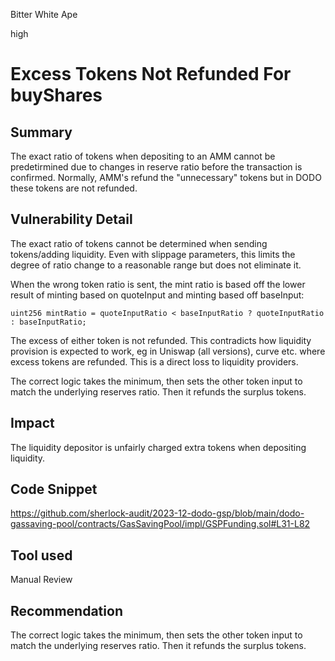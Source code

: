 Bitter White Ape

high

# Excess Tokens Not Refunded For buyShares

## Summary

The exact ratio of tokens when depositing to an AMM cannot be predetirmined due to changes in reserve ratio before the transaction is confirmed. Normally, AMM's refund the "unnecessary" tokens but in DODO these tokens are not refunded.

## Vulnerability Detail

The exact ratio of tokens cannot be determined when sending tokens/adding liquidity. Even with slippage parameters, this limits the degree of ratio change to a reasonable range but does not eliminate it.

When the wrong token ratio is sent, the mint ratio is based off the lower result of minting based on quoteInput and minting based off baseInput:

```solidity
uint256 mintRatio = quoteInputRatio < baseInputRatio ? quoteInputRatio : baseInputRatio;
```

The excess of either token is not refunded. This contradicts how liquidity provision is expected to work, eg in Uniswap (all versions), curve etc. where excess tokens are refunded. This is a direct loss to liquidity providers.

The correct logic takes the minimum, then sets the other token input to match the underlying reserves ratio. Then it refunds the surplus tokens.

## Impact

The liquidity depositor is unfairly charged extra tokens when depositing liquidity.

## Code Snippet

https://github.com/sherlock-audit/2023-12-dodo-gsp/blob/main/dodo-gassaving-pool/contracts/GasSavingPool/impl/GSPFunding.sol#L31-L82

## Tool used

Manual Review

## Recommendation

The correct logic takes the minimum, then sets the other token input to match the underlying reserves ratio. Then it refunds the surplus tokens.